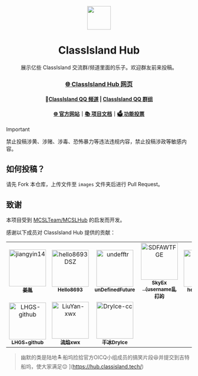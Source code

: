 <!-- # ClassIsland-Hub
###### 展示亿些 ClassIsland 交流群/频道里面的乐子。欢迎群友前来投稿 -->

<div align="center">

<image src="http://m.qpic.cn/psc?/V51UyG6T2hLdbN0oEgHl3fEkH73KqJt7/TmEUgtj9EK6.7V8ajmQrEEsEylM*52lTktZHLze*PTbMCd2wg4o5kkEyKNVsVL9UM5xK4GLClF.TOL*ty*FnqAuxBQmobbAoJ.gYMo62EQY!/mnull&bo=wADAAAAAAAADByI!&rf=photolist&t=5" height="64"/>

# ClassIsland Hub

展示亿些 ClassIsland 交流群/频道里面的乐子。欢迎群友前来投稿。

### [🌐 ClassIsland Hub 网页](https://hub.classisland.tech/)

#### 💬[Classlsland QQ 频道](https://pd.qq.com/s/grr6qwqwj) | [Classlsland QQ 群组](https://qm.qq.com/q/4NsDQKiAuQ)

#### [🌐 官方网站](https://classisland.tech/)｜[📚 项目文档](https://docs.classisland.tech)｜[🗳 功能投票](https://github.com/ClassIsland/voting/discussions?discussions_q=is%3Aopen+sort%3Atop)

</div>

> [!Important]
>禁止投稿涉黄、涉赌、涉毒、恐怖暴力等违法违规内容，禁止投稿涉政等敏感内容。

## 如何投稿？

请先 Fork 本仓库，上传文件至 `images` 文件夹后进行 Pull Request。

## 致谢

本项目受到 [MCSLTeam/MCSLHub](https://github.com/MCSLTeam/MCSLHub) 的启发而开发。

感谢以下成员对 ClassIsland Hub 提供的贡献：

<!-- readme: contributors -start -->
<table>
	<tbody>
		<tr>
            <td align="center">
                <a href="https://github.com/jiangyin14">
                    <img src="https://avatars.githubusercontent.com/u/106649516?v=4" width="100;" alt="jiangyin14"/>
                    <br />
                    <sub><b>姜胤</b></sub>
                </a>
            </td>
            <td align="center">
                <a href="https://github.com/hello8693DSZ">
                    <img src="https://avatars.githubusercontent.com/u/88492699?v=4" width="100;" alt="hello8693DSZ"/>
                    <br />
                    <sub><b>Hello8693</b></sub>
                </a>
            </td>
            <td align="center">
                <a href="https://github.com/undefftr">
                    <img src="https://avatars.githubusercontent.com/u/83688818?v=4" width="100;" alt="undefftr"/>
                    <br />
                    <sub><b>unDefinedFuture</b></sub>
                </a>
            </td>
            <td align="center">
                <a href="https://github.com/SDFAWTFGE">
                    <img src="https://avatars.githubusercontent.com/u/116573936?v=4" width="100;" alt="SDFAWTFGE"/>
                    <br />
                    <sub><b>SkyEx（username乱打的</b></sub>
                </a>
            </td>
            <td align="center">
                <a href="https://github.com/3234374354">
                    <img src="https://avatars.githubusercontent.com/u/112679489?v=4" width="100;" alt="3234374354"/>
                    <br />
                    <sub><b>hexianglong</b></sub>
                </a>
            </td>
            <td align="center">
                <a href="https://github.com/HelloWRC">
                    <img src="https://avatars.githubusercontent.com/u/55006226?v=4" width="100;" alt="HelloWRC"/>
                    <br />
                    <sub><b>HelloWRC</b></sub>
                </a>
            </td>
		</tr>
		<tr>
            <td align="center">
                <a href="https://github.com/LHGS-github">
                    <img src="https://avatars.githubusercontent.com/u/92249708?v=4" width="100;" alt="LHGS-github"/>
                    <br />
                    <sub><b>LHGS-github</b></sub>
                </a>
            </td>
            <td align="center">
                <a href="https://github.com/LiuYan-xwx">
                    <img src="https://avatars.githubusercontent.com/u/66517348?v=4" width="100;" alt="LiuYan-xwx"/>
                    <br />
                    <sub><b>流焰xwx</b></sub>
                </a>
            </td>
            <td align="center">
                <a href="https://github.com/DryIce-cc">
                    <img src="https://avatars.githubusercontent.com/u/165131008?v=4" width="100;" alt="DryIce-cc"/>
                    <br />
                    <sub><b>干冰DryIce</b></sub>
                </a>
            </td>
		</tr>
	<tbody>
</table>
<!-- readme: contributors -end -->




>幽默的类是陆地🏝️船坞捡拾官方OICQ小组成员的搞笑片段😆并提交到吉特船坞，使大家满足😌
](https://hub.classisland.tech/)
